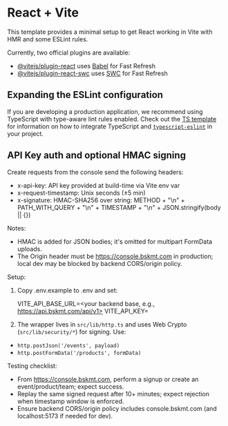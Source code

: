 # React + Vite

This template provides a minimal setup to get React working in Vite with HMR and some ESLint rules.

Currently, two official plugins are available:

- [@vitejs/plugin-react](https://github.com/vitejs/vite-plugin-react/blob/main/packages/plugin-react) uses [Babel](https://babeljs.io/) for Fast Refresh
- [@vitejs/plugin-react-swc](https://github.com/vitejs/vite-plugin-react/blob/main/packages/plugin-react-swc) uses [SWC](https://swc.rs/) for Fast Refresh

## Expanding the ESLint configuration

If you are developing a production application, we recommend using TypeScript with type-aware lint rules enabled. Check out the [TS template](https://github.com/vitejs/vite/tree/main/packages/create-vite/template-react-ts) for information on how to integrate TypeScript and [`typescript-eslint`](https://typescript-eslint.io) in your project.

## API Key auth and optional HMAC signing

Create requests from the console send the following headers:

- x-api-key: API key provided at build-time via Vite env var
- x-request-timestamp: Unix seconds (±5 min)
- x-signature: HMAC-SHA256 over string: METHOD + "\n" + PATH_WITH_QUERY + "\n" + TIMESTAMP + "\n" + JSON.stringify(body || {})

Notes:

- HMAC is added for JSON bodies; it's omitted for multipart FormData uploads.
- The Origin header must be https://console.bskmt.com in production; local dev may be blocked by backend CORS/origin policy.

Setup:

1) Copy .env.example to .env and set:

	VITE_API_BASE_URL=<your backend base, e.g., https://api.bskmt.com/api/v1>
	VITE_API_KEY=<your console API key>

2) The wrapper lives in `src/lib/http.ts` and uses Web Crypto (`src/lib/security/*`) for signing. Use:

- `http.postJson('/events', payload)`
- `http.postFormData('/products', formData)`

Testing checklist:

- From https://console.bskmt.com, perform a signup or create an event/product/team; expect success.
- Replay the same signed request after 10+ minutes; expect rejection when timestamp window is enforced.
- Ensure backend CORS/origin policy includes console.bskmt.com (and localhost:5173 if needed for dev).
